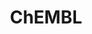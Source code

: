 ---
layout: default
bigquery: https://console.cloud.google.com/bigquery?p=patents-public-data&d=ebi_chembl&page=dataset
citation: '"The ChEMBL database in 2017." Anna Gaulton, Anne Hersey, Michał Nowotka,
  A Patrícia Bento, Jon Chambers, David Mendez, Prudence Mutowo, Francis Atkinson,
  Louisa J Bellis, Elena Cibrián-Uhalte, Mark Davies, Nathan Dedman, Anneli Karlsson,
  María Paula Magariños, John P Overington, George Papadatos, Ines Smit, Andrew R
  Leach Nucleic acids Research (2017) 45 (Database Issue), D945-D954'
contributors: European Bioinformatics Institute
cost: None
description: ChEMBL Data is a manually curated database of small molecules used in
  drug discovery, including information about existing patented drugs.
documentation: 'schema: https://www.ebi.ac.uk/chembl/db_schema


  '
last_edit: 04/08/2022, 05:22:07
location: https://console.cloud.google.com/marketplace/product/google_patents_public_datasets/chembl
maintained_by: EMBL-EBI, an outstation of European Molecular Biology Laboratory
related_publications: '

  ChEMBL: towards direct deposition of bioassay data.


  Mendez D, Gaulton A, Bento AP, Chambers J, De Veij M, Félix E, Magariños MP, Mosquera
  JF, Mutowo P, Nowotka M, Gordillo-Marañón M, Hunter F, Junco L, Mugumbate G, Rodriguez-Lopez
  M, Atkinson F, Bosc N, Radoux CJ, Segura-Cabrera A, Hersey A, Leach AR.


  — Nucleic Acids Res. 2019; 47(D1):D930-D940. doi: 10.1093/nar/gky1075

  '
schema_fields:
- strength
- bao_format
- psa
- mol_atc_id
- topical
- warning_description
- assay_organism
- withdrawn_flag
- standard_text_value
- usan_stem_definition
- uo_units
- relationship_desc
- compound_name
- sitecomp_id
- rtb
- enzyme_name
- mc_target_accession
- acd_logd
- site_residues
- tax_id
- mecref_id
- curated_by
- level1
- class_level
- aromatic_rings
- oral
- availability_type
- site_id
- num_alerts
- type
- compsyn_id
- annotation
- upper_value
- stat
- issue
- route
- withdrawn_class
- comp_go_id
- journal
- isoform
- mol_irac_id
- standard_upper_value
- mw_freebase
- patent_use_code
- patent_expire_date
- rgid
- metref_id
- published_relation
- indication_class
- cell_source_organism
- warning_year
- major_class
- src_description
- compound_key
- met_id
- parameter_type
- priority
- comp_class_id
- l6
- standard_type
- product_id
- confidence
- standard_units
- ddd_value
- assay_desc
- molfile
- qudt_units
- doi
- assay_category
- homologue
- year
- le
- frac_code
- parent_molregno
- name
- smarts
- tbl
- hrac_code
- metabolite_record_id
- targcomp_id
- set_name
- assay_cell_type
- level2_description
- aspect
- irac_code
- alert_id
- curation_comment
- creation_date
- molsyn_id
- pathway_id
- bto_id
- doc_id
- atc_code
- ingredient
- standard_relation
- parent_go_id
- patent_id
- db_version
- toid
- level4_description
- relationship
- mec_id
- species_group_flag
- label
- orig_description
- innovator_company
- aidx
- hrac_class_id
- prediction_method
- ddd_id
- l3
- mesh_id
- level3
- withdrawn_reason
- normal_range_max
- efo_term
- src_assay_id
- clo_id
- l8
- submission_date
- disease_efficacy
- hba_lipinski
- idx
- pubmed_id
- assay_class_id
- withdrawn_country
- l4
- hbd
- activity_id
- molecular_mechanism
- binding_site_comment
- component_id
- prodrug
- acd_logp
- updated_on
- warning_country
- black_box_warning
- standard_flag
- relation
- sequence_md5sum
- mc_tax_id
- version
- country
- sei
- authors
- warning_type
- withdrawn_year
- first_page
- assay_test_type
- natural_product
- std_act_id
- updated_by
- approval_date
- doc_type
- heavy_atoms
- lle
- molecular_species
- assay_param_id
- ref_type
- assay_strain
- drug_record_id
- dosage_form
- applicant_full_name
- src_compound_id
- last_page
- source_domain_id
- smid
- structure_type
- usan_stem
- ridx
- substrate_record_id
- protein_class_desc
- component_type
- cell_ontology_id
- chebi_par_id
- cellosaurus_id
- num_ro5_violations
- frac_class_id
- co_stem_id
- status
- hba
- l7
- active_ingredient
- helm_notation
- delist_flag
- standard_value
- cx_logp
- entity_type
- definition
- bei
- description
- db_source
- formulation_id
- therapeutic_flag
- cell_name
- mutation
- short_name
- efo_id
- syn_type
- ass_cls_map_id
- usan_stem_id
- cx_most_bpka
- warnref_id
- full_molformula
- irac_class_id
- relationship_type
- protclasssyn_id
- caloha_id
- company
- biocomp_id
- ad_type
- related_tid
- domain_type
- nda_type
- tid
- assay_id
- stem
- cx_most_apka
- cpd_str_alert_id
- met_conversion
- action_type
- mechanism_comment
- end_position
- alogp
- drug_product_flag
- assay_subcellular_fraction
- usan_year
- downgraded
- hbd_lipinski
- level2
- prod_pat_id
- ap_id
- assay_tissue
- alert_set_id
- cl_lincs_id
- potential_duplicate
- num_lipinski_ro5_violations
- parameter_value
- path
- synonyms
- job_id
- warning_id
- ddd_units
- log_id
- confidence_score
- start_position
- ref_id
- pref_name
- tid_fixed
- targrel_id
- assay_type
- variant_id
- domain_id
- mc_target_type
- full_mwt
- patent_no
- molecule_type
- organism
- level1_description
- mesh_heading
- activity_count
- res_stem_id
- indref_id
- accession
- level4
- mc_organism
- ddd_admr
- cell_source_tax_id
- first_in_class
- warning_class
- l5
- value
- source
- normal_range_min
- publication_number
- mol_hrac_id
- actsm_id
- record_id
- target_mapping
- molregno
- go_id
- data_validity_comment
- ref_url
- mw_monoisotopic
- assay_source
- ddd_comment
- subgroup
- level5
- sequence
- last_active
- direct_interaction
- pathway_key
- previous_company
- tissue_id
- active_molregno
- uberon_id
- comments
- activity_comment
- as_id
- bao_id
- met_comment
- alert_name
- cell_id
- pchembl_value
- title
- mechanism_of_action
- published_type
- qed_weighted
- oc_id
- entity_id
- standard_inchi
- l2
- mc_target_name
- published_units
- standard_inchi_key
- cidx
- chembl_id
- cell_source_tissue
- volume
- abstract
- text_value
- domain_name
- max_phase_for_ind
- inorganic_flag
- mol_frac_id
- selectivity_comment
- trade_name
- drug_substance_flag
- cx_logd
- src_id
- acd_most_apka
- published_value
- research_stem
- units
- src_short_name
- parenteral
- drugind_id
- who_name
- bao_endpoint
- usan_substem
- canonical_smiles
- who_extra
- protein_class_synonym
- site_name
- chirality
- domain_description
- parent_type
- assay_tax_id
- component_synonym
- level3_description
- cell_description
- protein_class_id
- parent_id
- predbind_id
- target_desc
- result_flag
- compd_id
- ro3_pass
- dosed_ingredient
- stem_class
- acd_most_bpka
- l1
- first_approval
- max_phase
- polymer_flag
- class_type
- target_type
- enzyme_tid
shortname: chembl
tags:
- biotechnology
- health
- chemical
- bioinformatics
- medical
terms_of_use: CC BY-SA 3.0
title: ChEMBL
uuid: e232a192-965c-4ec9-904c-155b6dfe56c5
---